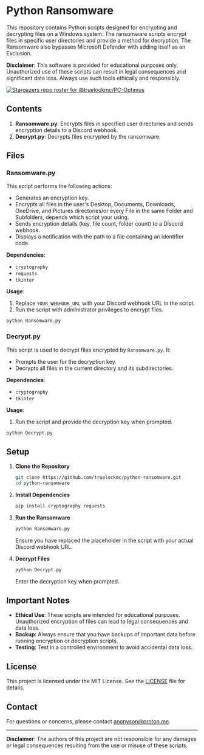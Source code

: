 # Python Ransomware

This repository contains Python scripts designed for encrypting and decrypting files on a Windows system. The ransomware scripts encrypt files in specific user directories and provide a method for decryption. The Ransomware also bypasses Microsoft Defender with adding itself as an Exclusion.

**Disclaimer**: This software is provided for educational purposes only. Unauthorized use of these scripts can result in legal consequences and significant data loss. Always use such tools ethically and responsibly.

[![Stargazers repo roster for @truelockmc/PC-Optimus](https://reporoster.com/stars/dark/truelockmc/python-ransomware)](https://github.com/truelockmc/python-ransomware/stargazers)

## Contents

1. **Ransomware.py**: Encrypts files in specified user directories and sends encryption details to a Discord webhook.
2. **Decrypt.py**: Decrypts files encrypted by the ransomware.

## Files

### Ransomware.py

This script performs the following actions:
- Generates an encryption key.
- Encrypts all files in the user's Desktop, Documents, Downloads, OneDrive, and Pictures directories/or every File in the same Folder and Subfolders, depends which script your using.
- Sends encryption details (key, file count, folder count) to a Discord webhook.
- Displays a notification with the path to a file containing an identifier code.

**Dependencies**:
- `cryptography`
- `requests`
- `tkinter`

**Usage**:
1. Replace `YOUR_WEBHOOK_URL` with your Discord webhook URL in the script.
2. Run the script with administrator privileges to encrypt files.

```bash
python Ransomware.py
```

### Decrypt.py

This script is used to decrypt files encrypted by `Ransomware.py`. It:
- Prompts the user for the decryption key.
- Decrypts all files in the current directory and its subdirectories.

**Dependencies**:
- `cryptography`
- `tkinter`

**Usage**:
1. Run the script and provide the decryption key when prompted.

```bash
python Decrypt.py
```

## Setup

1. **Clone the Repository**

   ```bash
   git clone https://github.com/truelockmc/python-ransomware.git
   cd python-ransomware
   ```

2. **Install Dependencies**

   ```bash
   pip install cryptography requests
   ```

3. **Run the Ransomware**

   ```bash
   python Ransomware.py
   ```

   Ensure you have replaced the placeholder in the script with your actual Discord webhook URL.

4. **Decrypt Files**

   ```bash
   python Decrypt.py
   ```

   Enter the decryption key when prompted.

## Important Notes

- **Ethical Use**: These scripts are intended for educational purposes. Unauthorized encryption of files can lead to legal consequences and data loss.
- **Backup**: Always ensure that you have backups of important data before running encryption or decryption scripts.
- **Testing**: Test in a controlled environment to avoid accidental data loss.

## License

This project is licensed under the MIT License. See the [LICENSE](LICENSE) file for details.

## Contact

For questions or concerns, please contact [anonyson@proton.me](mailto:anonyson@proton.me).

---

**Disclaimer**: The authors of this project are not responsible for any damages or legal consequences resulting from the use or misuse of these scripts.
